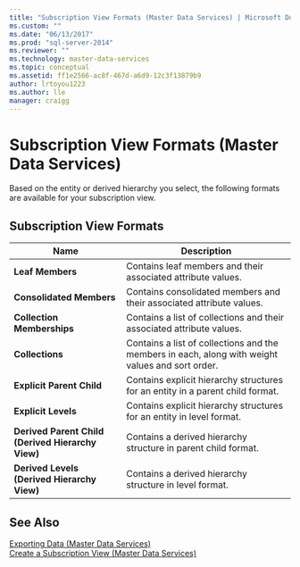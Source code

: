 ```yaml
---
title: "Subscription View Formats (Master Data Services) | Microsoft Docs"
ms.custom: ""
ms.date: "06/13/2017"
ms.prod: "sql-server-2014"
ms.reviewer: ""
ms.technology: master-data-services
ms.topic: conceptual
ms.assetid: ff1e2566-ac8f-467d-a6d9-12c3f13879b9
author: lrtoyou1223
ms.author: lle
manager: craigg
---
```

# Subscription View Formats (Master Data Services)
  Based on the entity or derived hierarchy you select, the following formats are available for your subscription view.  
  
## Subscription View Formats  
  
|Name|Description|  
|----------|-----------------|  
|**Leaf Members**|Contains leaf members and their associated attribute values.|  
|**Consolidated Members**|Contains consolidated members and their associated attribute values.|  
|**Collection Memberships**|Contains a list of collections and their associated attribute values.|  
|**Collections**|Contains a list of collections and the members in each, along with weight values and sort order.|  
|**Explicit Parent Child**|Contains explicit hierarchy structures for an entity in a parent child format.|  
|**Explicit Levels**|Contains explicit hierarchy structures for an entity in level format.|  
|**Derived Parent Child (Derived Hierarchy View)**|Contains a derived hierarchy structure in parent child format.|  
|**Derived Levels (Derived Hierarchy View)**|Contains a derived hierarchy structure in level format.|  
  
## See Also  
 [Exporting Data &#40;Master Data Services&#41;](overview-exporting-data-master-data-services.md)   
 [Create a Subscription View &#40;Master Data Services&#41;](create-a-subscription-view-to-export-data-master-data-services.md)  
  
  
